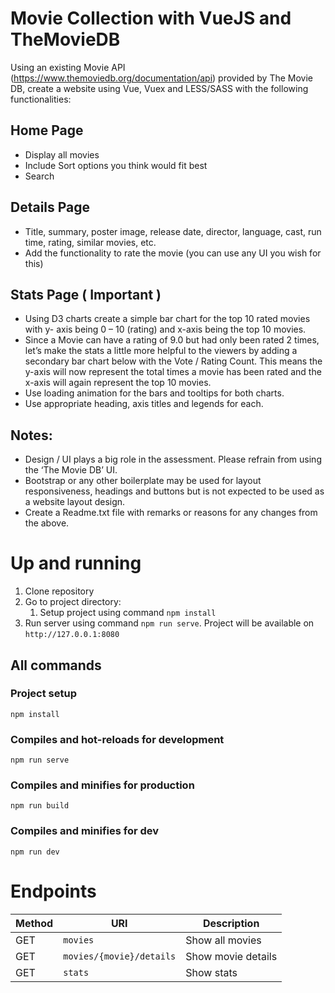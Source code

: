 # Movie Collection with VueJS and TheMovieDB

Using an existing Movie API (https://www.themoviedb.org/documentation/api) provided by
The Movie DB, create a website using Vue, Vuex and LESS/SASS with the following
functionalities:

## Home Page
- Display all movies
- Include Sort options you think would fit best
- Search

## Details Page
- Title, summary, poster image, release date, director, language, cast, run time,
rating, similar movies, etc.
- Add the functionality to rate the movie (you can use any UI you wish for this)

## Stats Page ( Important )

- Using D3 charts create a simple bar chart for the top 10 rated movies with y-
axis being 0 – 10 (rating) and x-axis being the top 10 movies.
- Since a Movie can have a rating of 9.0 but had only been rated 2 times, let’s
make the stats a little more helpful to the viewers by adding a secondary bar
chart below with the Vote / Rating Count. This means the y-axis will now
represent the total times a movie has been rated and the x-axis will again
represent the top 10 movies.
- Use loading animation for the bars and tooltips for both charts.
- Use appropriate heading, axis titles and legends for each.

## Notes:
- Design / UI plays a big role in the assessment. Please refrain from using the ‘The
Movie DB’ UI.
- Bootstrap or any other boilerplate may be used for layout responsiveness, headings
and buttons but is not expected to be used as a website layout design.
- Create a Readme.txt file with remarks or reasons for any changes from the above.

# Up and running

1. Clone repository
2. Go to project directory:
   1. Setup project using command `npm install`
3. Run server using command `npm run serve`. Project will be available on `http://127.0.0.1:8080`

## All commands 

### Project setup
```
npm install
```

### Compiles and hot-reloads for development
```
npm run serve
```

### Compiles and minifies for production
```
npm run build
```

### Compiles and minifies for dev
```
npm run dev
```

# Endpoints

| Method | URI                                       | Description        |
| ------ | ----------------------------------------- | ------------------ |
| GET    | `movies`                                  | Show all movies    |
| GET    | `movies/{movie}/details`                  | Show movie details |
| GET    | `stats`                                   | Show stats         |